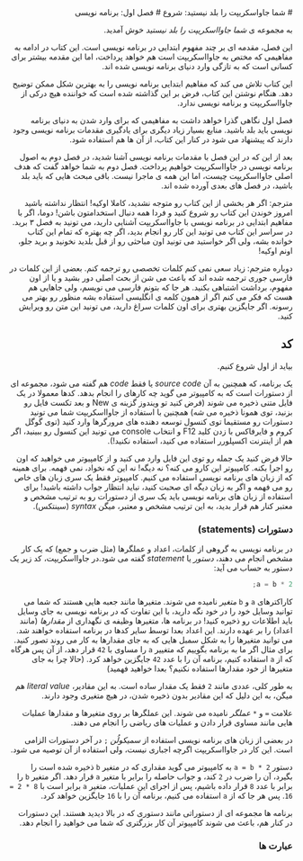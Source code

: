 <div dir="rtl">
# شما جاواسکریپت را بلد نیستید: شروع
# فصل اول: برنامه نویسی

به مجموعه ی *شما جاوااسکریپت را بلد نیستید* خوش آمدید.

این فصل، مقدمه ای بر چند مفهوم ابتدایی در برنامه نویسی است. این کتاب در ادامه به مفاهیمی که مختص به جاوااسکریپت است هم خواهد پرداخت، اما این مقدمه بیشتر برای کسانی است که به تازگی وارد دنیای برنامه نویسی شده اند.

این کتاب تلاش می کند که مفاهیم ابتدایی برنامه نویسی را به بهترین شکل ممکن توضیح دهد. هنگام نوشتن این کتاب، فرض بر این گذاشته شده است که خواننده هیچ درکی از جاوااسکریپت و برنامه نویسی ندارد. 

فصل اول نگاهی گذرا خواهد داشت به مفاهیمی که برای وارد شدن به دنیای برنامه نویسی باید بلد باشید. منابع بسیار زیاد دیگری برای یادگیری مقدمات برنامه نویسی وجود دارند که پیشنهاد می شود در کنار این کتاب، از آن ها هم استفاده شود. 

بعد از این که در این فصل با مقدمات برنامه نویسی آشنا شدید، در فصل دوم به اصول برنامه نویسی در جاوااسکریپت خواهیم پرداخت. فصل دوم به شما خواهد گفت که هدف اصلی جاوااسکریپت چیست، اما این همه ی ماجرا نیست. باقی مبحث هایی که باید بلد باشید، در فصل های بعدی آورده شده اند.

مترجم: اگر هر بخشی از این کتاب رو متوجه نشدید، کاملا اوکیه! انتظار نداشته باشید امروز خوندن این کتاب رو شروع کنید و فردا همه دنبال استخدامتون باشن! دوما، اگر با مفاهیم ابتدایی در برنامه نویسی با جاوااسکریپت آشنایی دارید، می تونید به فصل ۳ برید. در سراسر این کتاب می تونید این کار رو انجام بدید، اگر چه بهتره که تمام این کتاب خوانده بشه، ولی اگر خواستید می تونید اون مباحثی رو از قبل بلدید نخونید و برید جلو، اونم اوکیه!

دوباره مترجم: زیاد سعی نمی کنم کلمات تخصصی رو ترجمه کنم. بعضی از این کلمات در فارسی جوری ترجمه شده اند که باعث می شن از بحث اصلی دور بشید و یا از اون مفهوم، برداشت اشتباهی بکنید. هر جا که بتونم فارسی می نویسم، ولی جاهایی هم هست که فکر می کنم اگر از همون کلمه ی انگلیسی استفاده بشه منظور رو بهتر می رسونه. اگر جایگزین بهتری برای اون کلمات سراغ دارید، می تونید این متن رو ویرایش کنید.
 

## کد

بیاید از اول شروع کنیم.

یک برنامه، که همچنین به آن *source code* یا فقط *code* هم گفته می شود، مجموعه ای از دستورات است که به کامپیوتر می گوید چه کارهای را انجام بدهد. کدها معمولا در یک فایل متنی ذخیره می شوند (فرض کنید تو ویندوز گزینه ی New و بعد تکست فایل رو بزنید، توی همونا ذخیره می شه) همچنین با استفاده از جاوااسکریپت شما می تونید دستورات رو مستقیما توی کنسول توسعه دهنده های مرورگرها وارد کنید (توی گوگل کروم و فایرفاکس با زدن کلید F12 و انتخاب console می تونید این کنسول رو ببینید، اگر هم از اینترنت اکسپلورر استفاده می کنید، استفاده نکنید!).

حالا فرض کنید یک جمله رو توی این فایل وارد می کنید و از کامپیوتر می خواهید که اون رو اجرا بکنه. کامپیوتر این کارو می کنه؟ نه دیگه! نه این که نخواد، نمی فهمه. برای همینه که از زبان های برنامه نویسی استفاده می کنیم. کامپیوتر فقط یک سری زبان های خاص رو می فهمه و اگر به زبان دیگه ای صحبت کنید، نباید انتظار جواب داشته باشید!
برای استفاده از زبان های برنامه نویسی باید یک سری از دستورات رو به ترتیب مشخص و معتبر کنار هم قرار بدید، به این ترتیب مشخص و معتبر، میگن *syntax* (سینتکس). 

### دستورات (statements)

در برنامه نویسی به گروهی از کلمات، اعداد و عملگرها (مثل ضرب و جمع) که یک کار مشخص انجام می دهند، *دستور* یا *statement* گفته می شود.در جاوااسکریپت، کد زیر یک دستور به حساب می آید:

```js
a = b * 2;
```

کاراکترهای `a` و `b` *متغیر* نامیده می شوند. متغیرها مانند جعبه هایی هستند که شما می توانید وسایل خود را در خود نگه دارید، با این تفاوت که در برنامه نویسی به جای وسایل باید اطلاعات رو ذخیره کنید! در برنامه ها، متغیرها وظیفه ی نگهداری از *مقدارها* (مانند اعداد) را بر عهده دارند. این اعداد بعدا توسط سایر کدها در برنامه استفاده خواهند شد. می توانید متغیرها را به شکل سمبل هایی که به جای مقدارها به کار می روند تصور کنید. برای مثال اگر ما به برنامه بگوییم که متغییر `a` را مساوی با `42` قرار دهد، از آن پس هرگاه که از `a` استفاده کنیم، برنامه آن را با عدد `42` جایگزین خواهد کرد.
(حالا چرا به جای متغیرها از خود مقدارها استفاده نکنیم؟ بعدا خواهید فهمید)

به طور کلی، عددی مانند `2` فقط یک مقدار ساده است. به این مقادیر، *literal value* هم میگن، به این دلیل که این مقادیر بدون ذخیره شدن، در هیچ متغیری وجود دارند.

علامت `=` و `*` *عملگر* نامیده می شوند. این عملگرها بر روی متغیرها و مقدارها عملیات هایی مانند مساوی قرار دادن و عملیات های ریاضی را انجام می دهند.

در بعضی از زبان های برنامه نویسی استفاده از *سمیکولُن* `;` در آخر دستورات الزامی است. این کار در جاوااسکریپت اگرچه اجباری نیست، ولی استفاده از آن توصیه می شود.

دستور `a = b * 2` به کامپیوتر می گوید مقداری که در متغیر `b` ذخیره شده است را بگیرد، آن را ضرب در `2` کند، و جواب حاصله را برابر با متغیر `a` قرار دهد. اگر متغیر `b` را برابر با عدد `8` قرار داده باشیم، پس از اجرای این عملیات، متغیر `a` برابر است با `8 * 2 = 16`. پس هر جا که از `a` استفاده می کنیم، برنامه آن را با `16` جایگزین خواهد کرد.

برنامه ها مجموعه ای از دستوراتی مانند دستوری که در بالا دیدید هستند. این دستورات در کنار هم، باعث می شوند کامپیوتر آن کار بزرگتری که شما می خواهید را انجام دهد.

### عبارت ها
</div>